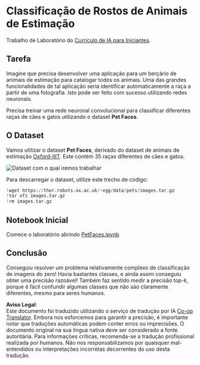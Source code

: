 <!--
CO_OP_TRANSLATOR_METADATA:
{
  "original_hash": "f3d2cee9cb3c52160419e560c57a690e",
  "translation_date": "2025-08-24T09:00:11+00:00",
  "source_file": "lessons/4-ComputerVision/07-ConvNets/lab/README.md",
  "language_code": "pt"
}
-->
# Classificação de Rostos de Animais de Estimação

Trabalho de Laboratório do [Currículo de IA para Iniciantes](https://github.com/microsoft/ai-for-beginners).

## Tarefa

Imagine que precisa desenvolver uma aplicação para um berçário de animais de estimação para catalogar todos os animais. Uma das grandes funcionalidades de tal aplicação seria identificar automaticamente a raça a partir de uma fotografia. Isto pode ser feito com sucesso utilizando redes neuronais.

Precisa treinar uma rede neuronal convolucional para classificar diferentes raças de cães e gatos utilizando o dataset **Pet Faces**.

## O Dataset

Vamos utilizar o dataset **Pet Faces**, derivado do dataset de animais de estimação [Oxford-IIIT](https://www.robots.ox.ac.uk/~vgg/data/pets/). Este contém 35 raças diferentes de cães e gatos.

![Dataset com o qual iremos trabalhar](../../../../../../lessons/4-ComputerVision/07-ConvNets/lab/images/data.png)

Para descarregar o dataset, utilize este trecho de código:

```python
!wget https://thor.robots.ox.ac.uk/~vgg/data/pets/images.tar.gz
!tar xfz images.tar.gz
!rm images.tar.gz
```

## Notebook Inicial

Comece o laboratório abrindo [PetFaces.ipynb](../../../../../../lessons/4-ComputerVision/07-ConvNets/lab/PetFaces.ipynb)

## Conclusão

Conseguiu resolver um problema relativamente complexo de classificação de imagens do zero! Havia bastantes classes, e ainda assim conseguiu obter uma precisão razoável! Também faz sentido medir a precisão top-k, porque é fácil confundir algumas classes que não são claramente diferentes, mesmo para seres humanos.

**Aviso Legal**:  
Este documento foi traduzido utilizando o serviço de tradução por IA [Co-op Translator](https://github.com/Azure/co-op-translator). Embora nos esforcemos para garantir a precisão, é importante notar que traduções automáticas podem conter erros ou imprecisões. O documento original na sua língua nativa deve ser considerado a fonte autoritária. Para informações críticas, recomenda-se a tradução profissional realizada por humanos. Não nos responsabilizamos por quaisquer mal-entendidos ou interpretações incorretas decorrentes do uso desta tradução.